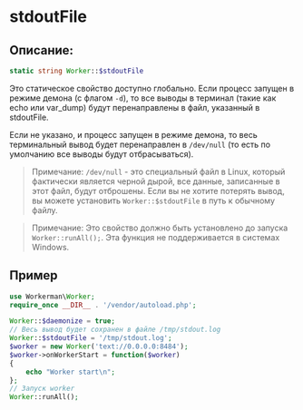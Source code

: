 # stdoutFile
## Описание:
```php
static string Worker::$stdoutFile
```

Это статическое свойство доступно глобально. Если процесс запущен в режиме демона (с флагом ```-d```), то все выводы в терминал (такие как echo или var_dump) будут перенаправлены в файл, указанный в stdoutFile.

Если не указано, и процесс запущен в режиме демона, то весь терминальный вывод будет перенаправлен в `/dev/null` (то есть по умолчанию все выводы будут отбрасываться).

> Примечание: `/dev/null` - это специальный файл в Linux, который фактически является черной дырой, все данные, записанные в этот файл, будут отброшены. Если вы не хотите потерять вывод, вы можете установить `Worker::$stdoutFile` в путь к обычному файлу.

> Примечание: Это свойство должно быть установлено до запуска ```Worker::runAll();```. Эта функция не поддерживается в системах Windows.

## Пример

```php
use Workerman\Worker;
require_once __DIR__ . '/vendor/autoload.php';

Worker::$daemonize = true;
// Весь вывод будет сохранен в файле /tmp/stdout.log
Worker::$stdoutFile = '/tmp/stdout.log';
$worker = new Worker('text://0.0.0.0:8484');
$worker->onWorkerStart = function($worker)
{
    echo "Worker start\n";
};
// Запуск worker
Worker::runAll();
```
